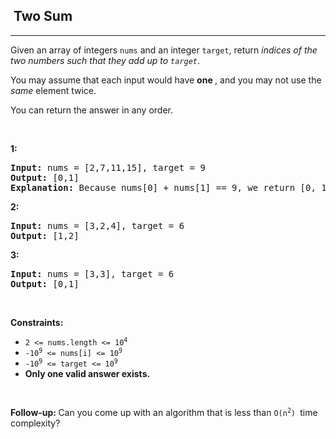 <h2>  Two Sum</h2><hr><div><p>Given an array of integers <code>nums</code>&nbsp;and an integer <code>target</code>, return <em>indices of the two numbers such that they add up to <code>target</code></em>.</p>

<p>You may assume that each input would have <strong><em><span class="tou-node" id="tou-1.0.0-421be472-3c80-460b-a214-9cc4ca07435e" lang="es"></span></em> one <span class="tou-node" id="tou-1.1-594823c1-feb0-4528-8200-f875a79e4c31"></span></strong>, and you may not use the <em>same</em> element twice.</p>

<p>You can return the answer in any order.</p>

<p>&nbsp;</p>
<p><strong><span class="tou-node" id="tou-0.0-b596cd79-8feb-4f6e-9f14-240f481f3508" lang="es"></span> 1:</strong></p>

<pre><strong>Input:</strong> nums = [2,7,11,15], target = 9
<strong>Output:</strong> [0,1]
<strong>Explanation:</strong> Because nums[0] + nums[1] == 9, we return [0, 1].
</pre>

<p><strong><span class="tou-node" id="tou-0.0-45e39f17-acc3-4892-acc9-46958f12ee96"></span> 2:</strong></p>

<pre><strong>Input:</strong> nums = [3,2,4], target = 6
<strong>Output:</strong> [1,2]
</pre>

<p><strong><span class="tou-node" id="tou-0.0-83de078b-9512-43e3-9eaf-dbfe743108cf" lang="es"></span> 3:</strong></p>

<pre><strong>Input:</strong> nums = [3,3], target = 6
<strong>Output:</strong> [0,1]
</pre>

<p>&nbsp;</p>
<p><strong>Constraints:</strong></p>

<ul>
	<li><code>2 &lt;= nums.length &lt;= 10<sup>4</sup></code></li>
	<li><code>-10<sup>9</sup> &lt;= nums[i] &lt;= 10<sup>9</sup></code></li>
	<li><code>-10<sup>9</sup> &lt;= target &lt;= 10<sup>9</sup></code></li>
	<li><strong>Only one valid answer exists.</strong></li>
</ul>

<p>&nbsp;</p>
<strong>Follow-up:&nbsp;</strong>Can you come up with an algorithm that is less than&nbsp;<code>O(n<sup>2</sup>)&nbsp;</code>time complexity?</div>